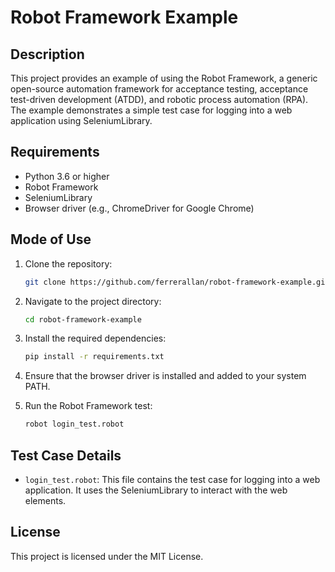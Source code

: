 
# Robot Framework Example

## Description

This project provides an example of using the Robot Framework, a generic open-source automation framework for acceptance testing, acceptance test-driven development (ATDD), and robotic process automation (RPA). The example demonstrates a simple test case for logging into a web application using SeleniumLibrary.

## Requirements

- Python 3.6 or higher
- Robot Framework
- SeleniumLibrary
- Browser driver (e.g., ChromeDriver for Google Chrome)

## Mode of Use

1. Clone the repository:
   ```bash
   git clone https://github.com/ferrerallan/robot-framework-example.git
   ```
2. Navigate to the project directory:
   ```bash
   cd robot-framework-example
   ```
3. Install the required dependencies:
   ```bash
   pip install -r requirements.txt
   ```
4. Ensure that the browser driver is installed and added to your system PATH.

5. Run the Robot Framework test:
   ```bash
   robot login_test.robot
   ```

## Test Case Details

- `login_test.robot`: This file contains the test case for logging into a web application. It uses the SeleniumLibrary to interact with the web elements.

## License

This project is licensed under the MIT License.
